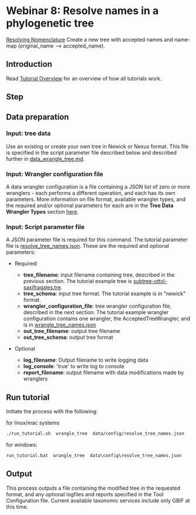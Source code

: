 # Webinar 8: Resolve names in a phylogenetic tree

[Resolving Nomenclature](https://docs.google.com/document/d/1CqYkCUlY40p8NnqM-GtcLju70jrAG45FGejJ26sS3_U/edit#heading=h.vyth2pntju9l)
Create a new tree with accepted names and name-map (original_name --> accepted_name).

## Introduction

Read [Tutorial Overview](../tutorial/w1_overview.md) for an overview of how all
tutorials work.

## Step 
## Data preparation

### Input: tree data

Use an existing or create your own tree in Newick or Nexus format.  This
file is specified in the script parameter file described below and described further
in [data_wrangle_tree.md](data_wrangle_tree.md).

### Input: Wrangler configuration file

A data wrangler configuration is a file containing a JSON list of zero or more
wranglers - each performs a different operation, and each has its own parameters.
More information on file format, available wrangler types, and the required and/or
optional parameters for each are in the **Tree Data Wrangler Types** section
[here](data_wrangle_tree.md).

### Input: Script parameter file

A JSON parameter file is required for this command.  The tutorial parameter file
is [resolve_tree_names.json](../../data/config/resolve_tree_names.json). These are the
required and optional parameters:

* Required:

  * **tree_filename**: input filename containing tree, described
    in the previous section.  The tutorial example tree is
    [subtree-ottol-saxifragales.tre](../../data/input/subtree-ottol-saxifragales.tre).
  * **tree_schema**: input tree format.  The tutorial example is in "newick" format.
  * **wrangler_configuration_file**: tree wrangler configuration file,
    described in the next section.  The tutorial example wrangler configuration
    contains one wrangler, the  AcceptedTreeWrangler, and is in
    [wrangle_tree_names.json](../../data/config/wrangle_tree_names.json)
  * **out_tree_filename**: output tree filename
  * **out_tree_schema**: output tree format

* Optional

  * **log_filename**: Output filename to write logging data
  * **log_console**: 'true' to write log to console
  * **report_filename**: output filename with data modifications made by wranglers

## Run tutorial

Initiate the process with the following:

for linux/mac systems

```zsh
./run_tutorial.sh  wrangle_tree  data/config/resolve_tree_names.json
```

for windows:

```cmd
run_tutorial.bat  wrangle_tree  data\config\resolve_tree_names.json
```

## Output

This process outputs a file containing the modified tree in the requested format, and
any optional logfiles and reports specified in the Tool Configuration file.
Current available taxonomic services include only GBIF at this time.

